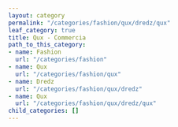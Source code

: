 ```yaml
---
layout: category
permalink: "/categories/fashion/qux/dredz/qux"
leaf_category: true
title: Qux - Commercia
path_to_this_category:
- name: Fashion
  url: "/categories/fashion"
- name: Qux
  url: "/categories/fashion/qux"
- name: Dredz
  url: "/categories/fashion/qux/dredz"
- name: Qux
  url: "/categories/fashion/qux/dredz/qux"
child_categories: []
---
```

